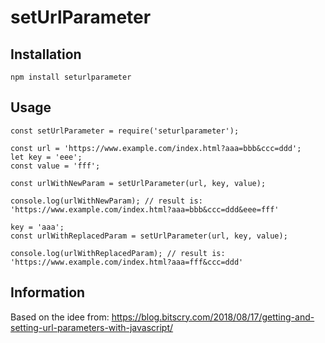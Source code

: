 # setUrlParameter

## Installation

```
npm install seturlparameter
```
## Usage
```
const setUrlParameter = require('seturlparameter');

const url = 'https://www.example.com/index.html?aaa=bbb&ccc=ddd';
let key = 'eee';
const value = 'fff';

const urlWithNewParam = setUrlParameter(url, key, value);

console.log(urlWithNewParam); // result is: 'https://www.example.com/index.html?aaa=bbb&ccc=ddd&eee=fff'

key = 'aaa';
const urlWithReplacedParam = setUrlParameter(url, key, value);

console.log(urlWithReplacedParam); // result is: 'https://www.example.com/index.html?aaa=fff&ccc=ddd'

```

## Information

Based on the idee from: https://blog.bitscry.com/2018/08/17/getting-and-setting-url-parameters-with-javascript/
